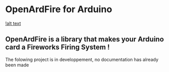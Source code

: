 # OpenArdFire for Arduino 
[!alt text](https://travis-ci.org/storca/OpenArdFire.svg?branch=master)

## OpenArdFire is a library that makes your Arduino card a Fireworks Firing System !

The folowing project is in developpement, no documentation has already been made
